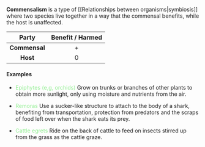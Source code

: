 **Commensalism** is a type of [[Relationships between organisms|symbiosis]] where two species live together in a way that the commensal benefits, while the host is unaffected.

|     Party     | Benefit / Harmed |
| :-----------: | :--------------: |
| **Commensal** |        +         |
|   **Host**    |        0         |

#### Examples
- <span style="color: lightgreen">Epiphytes (e,g, orchids)</span>
  Grow on trunks or branches of other plants to obtain more sunlight, only using moisture and nutrients from the air.

- <span style="color: lightgreen">Remoras</span>
  Use a sucker-like structure to attach to the body of a shark, benefiting from transportation, protection from predators and the scraps of food left over when the shark eats its prey.

- <span style="color: lightgreen">Cattle egrets</span>
  Ride on the back of cattle to feed on insects stirred up from the grass as the cattle graze.
